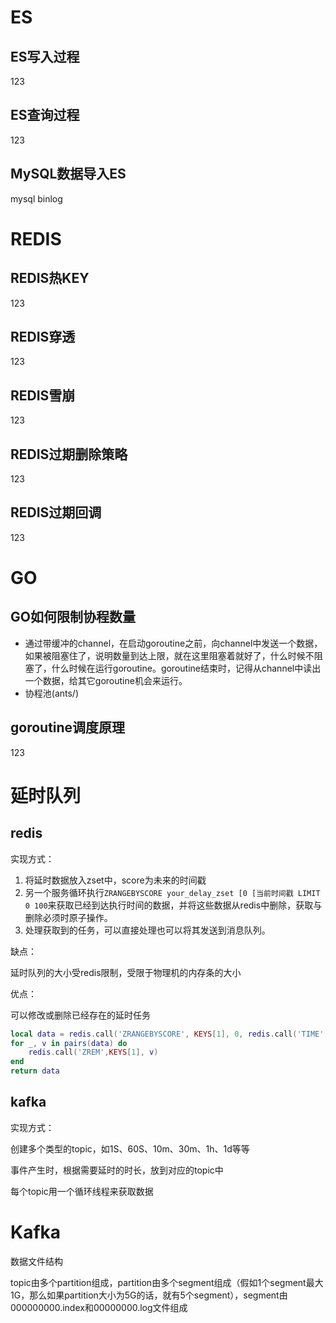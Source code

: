 # ES

## ES写入过程

123

## ES查询过程

123

## MySQL数据导入ES

mysql binlog

# REDIS

## REDIS热KEY

123

## REDIS穿透

123

## REDIS雪崩

123

## REDIS过期删除策略

123

## REDIS过期回调

123

# GO

## GO如何限制协程数量

- 通过带缓冲的channel，在启动goroutine之前，向channel中发送一个数据，如果被阻塞住了，说明数量到达上限，就在这里阻塞着就好了，什么时候不阻塞了，什么时候在运行goroutine。goroutine结束时，记得从channel中读出一个数据，给其它goroutine机会来运行。
- 协程池(ants/)

## goroutine调度原理

123

# 延时队列

## redis

实现方式：

1. 将延时数据放入zset中，score为未来的时间戳
2. 另一个服务循环执行`ZRANGEBYSCORE your_delay_zset [0 [当前时间戳 LIMIT 0 100`来获取已经到达执行时间的数据，并将这些数据从redis中删除，获取与删除必须时原子操作。
3. 处理获取到的任务，可以直接处理也可以将其发送到消息队列。

缺点：

延时队列的大小受redis限制，受限于物理机的内存条的大小

优点：

可以修改或删除已经存在的延时任务

```lua
local data = redis.call('ZRANGEBYSCORE', KEYS[1], 0, redis.call('TIME')[1], 'LIMIT', '0', '1000')
for _, v in pairs(data) do
	redis.call('ZREM',KEYS[1], v)
end
return data
```

## kafka

实现方式：

创建多个类型的topic，如1S、60S、10m、30m、1h、1d等等

事件产生时，根据需要延时的时长，放到对应的topic中

每个topic用一个循环线程来获取数据

# Kafka

数据文件结构

topic由多个partition组成，partition由多个segment组成（假如1个segment最大1G，那么如果partition大小为5G的话，就有5个segment），segment由000000000.index和00000000.log文件组成
